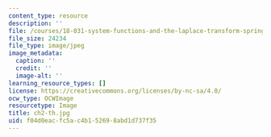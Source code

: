 ```yaml
---
content_type: resource
description: ''
file: /courses/18-031-system-functions-and-the-laplace-transform-spring-2019/f04d0eacfc5ac4b152698abd1d737f35_ch2-th.jpg
file_size: 24234
file_type: image/jpeg
image_metadata:
  caption: ''
  credit: ''
  image-alt: ''
learning_resource_types: []
license: https://creativecommons.org/licenses/by-nc-sa/4.0/
ocw_type: OCWImage
resourcetype: Image
title: ch2-th.jpg
uid: f04d0eac-fc5a-c4b1-5269-8abd1d737f35
---
```

